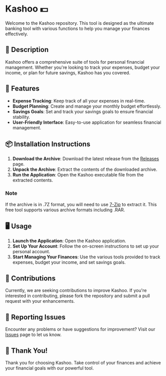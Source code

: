 # Kashoo 💵

Welcome to the Kashoo repository. This tool is designed as the ultimate banking tool with various functions to help you manage your finances effectively.

## 📜 Description

Kashoo offers a comprehensive suite of tools for personal financial management. Whether you're looking to track your expenses, budget your income, or plan for future savings, Kashoo has you covered.

## 🚀 Features

- **Expense Tracking**: Keep track of all your expenses in real-time.
- **Budget Planning**: Create and manage your monthly budget effortlessly.
- **Savings Goals**: Set and track your savings goals to ensure financial stability.
- **User-Friendly Interface**: Easy-to-use application for seamless financial management.

## 📦 Installation Instructions

1. **Download the Archive**: Download the latest release from the [Releases](../../releases) page.
2. **Unpack the Archive**: Extract the contents of the downloaded archive.
3. **Run the Application**: Open the Kashoo executable file from the extracted contents.

### Note

If the archive is in .7Z format, you will need to use [7-Zip](https://www.7-zip.org/) to extract it. This free tool supports various archive formats including .RAR.

## 🖥️ Usage

1. **Launch the Application**: Open the Kashoo application.
2. **Set Up Your Account**: Follow the on-screen instructions to set up your personal account.
3. **Start Managing Your Finances**: Use the various tools provided to track expenses, budget your income, and set savings goals.

## 🛑 Contributions

Currently, we are seeking contributions to improve Kashoo. If you're interested in contributing, please fork the repository and submit a pull request with your enhancements.

## 🐞 Reporting Issues

Encounter any problems or have suggestions for improvement? Visit our [Issues](../../issues) page to let us know.

## 🌟 Thank You!

Thank you for choosing Kashoo. Take control of your finances and achieve your financial goals with our powerful tool.
